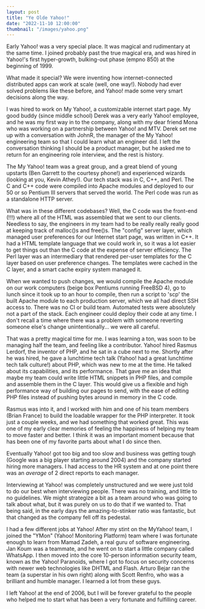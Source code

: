 ```yaml
---
layout: post
title: "Ye Olde Yahoo!"
date: "2022-11-10 12:00:00"
thumbnail: "/images/yahoo.png"
---
```


Early Yahoo! was a very special place. It was magical and rudimentary at the same time. I joined probably past the true magical era, and was hired in Yahoo!'s first hyper-growth, bulking-out phase (empno 850) at the beginning of 1999.

What made it special? We were inventing how internet-connected distributed apps can work at scale (well, one way!). Nobody had ever solved problems like these before, and Yahoo! made some very smart decisions along the way.

I was hired to work on My Yahoo!, a customizable internet start page. My good buddy (since middle school) Derek was a very early Yahoo! employee, and he was my first way in to the company, along with my dear friend Mona who was working on a partnership between Yahoo! and MTV. Derek set me up with a conversation with JohnR, the manager of the My Yahoo! engineering team so that I could learn what an engineer did. I left the conversation thinking I should be a product manager, but he asked me to return for an engineering role interview, and the rest is history.

The My Yahoo! team was a great group, and a great blend of young upstarts (Ben Garrett to the courtesy phone!) and experienced wizards (looking at you, Kevin Athey!). Our tech stack was in C, C++, and Perl. The C and C++ code were compiled into Apache modules and deployed to our 50 or so Pentium III servers that served the world. The Perl code was run as a standalone HTTP server.

What was in these different codebases? Well, the C code was the front-end (!!!) where all of the HTML was assembled that we sent to our clients. Needless to say, the engineers in my team had to be really really really good at keeping track of malloc()s and free()s. The "config" server layer, which managed user preferences for our Internet start page, was written in C++. It had a HTML template language that we could work in, so it was a lot easier to get things out than the C code at the expense of server efficiency. The Perl layer was an intermediary that rendered per-user templates for the C layer based on user preference changes. The templates were cached in the C layer, and a smart cache expiry system managed it.

When we wanted to push changes, we would compile the Apache module on our work computers (beige box Pentiums running FreeBSD 4), go to lunch since it took up to an hour to compile, then run a script to 'scp' the built Apache module to each production server, which we all had direct SSH access to. There was no CI or build team. Automated tests were absolutely not a part of the stack. Each engineer could deploy their code at any time. I don't recall a time where there was a problem with someone reverting someone else's change unintentionally... we were all careful.

That was a pretty magical time for me. I was learning a ton, was soon to be managing half the team, and feeling like a contributor. Yahoo! hired Rasmus Lerdorf, the inventor of PHP, and he sat in a cube next to me. Shortly after he was hired, he gave a lunchtime tech talk (Yahoo! had a great lunchtime tech talk culture!) about PHP, which was new to me at the time. He talked about its capabilities, and its performance. That gave me an idea that maybe my team could write little HTML snippets in PHP files, and compile and assemble them in the C layer. This would give us a flexible and high performance way of building our pages to send, with the ease of editing PHP files instead of pushing bytes around in memory in the C code.

Rasmus was into it, and I worked with him and one of his team members (Brian France) to build the loadable wrapper for the PHP interpreter. It took just a couple weeks, and we had something that worked great. This was one of my early clear memories of feeling the happiness of helping my team to move faster and better. I think it was an important moment because that has been one of my favorite parts about what I do since then.

Eventually Yahoo! got too big and too slow and business was getting tough (Google was a big player starting around 2004) and the company started hiring more managers. I had access to the HR system and at one point there was an _average_ of 2 direct reports to each manager.

Interviewing at Yahoo! was completely unstructured and we were just told to do our best when interviewing people. There was no training, and little to no guidelines. We might strategize a bit as a team around who was going to talk about what, but it was purely on us to do that if we wanted to. That being said, in the early days the amazing-to-stinker ratio was fantastic, but that changed as the company fell off its pedestal.

I had a few different jobs at Yahoo! After my stint on the MyYahoo! team, I joined the "YMon" (Yahoo! Monitoring Platform) team where I was fortunate enough to learn from Mamad Zadeh, a real guru of software engineering. Jan Koum was a teammate, and he went on to start a little company called WhatsApp. I then moved into the core 10-person information security team, known as the Yahoo! Paranoids, where I got to focus on security concerns with newer web technologies like DHTML and Flash. Arturo Bejar ran the team (a superstar in his own right) along with Scott Renfro, who was a brilliant and humble manager. I learned a lot from these guys.

I left Yahoo! at the end of 2006, but I will be forever grateful to the people who helped me to start what has been a very fortunate and fulfilling career.
